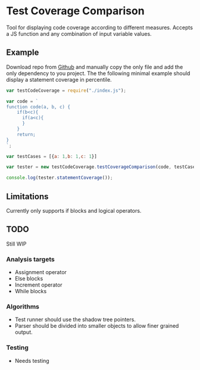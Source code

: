 # Test Coverage Comparison

Tool for displaying code coverage according to different measures. Accepts a JS function and any combination of input variable values.

## Example

Download repo from [Github](https://github.com/AlpBilgin/test-coverage-comparison) and manually copy the only file and add the only dependency to you project. The the following minimal example should display a statement coverage in percentile.

```JavaScript
var testCodeCoverage = require("./index.js");

var code = `
function code(a, b, c) {
    if(b<c){
      if(a<c){
      }
    }
    return;
}
`;

var testCases = [{a: 1,b: 1,c: 1}]

var tester = new testCodeCoverage.testCoverageComparison(code, testCases);

console.log(tester.statementCoverage());
```

## Limitations

Currently only supports if blocks and logical operators.

## TODO

Still WIP

### Analysis targets

- Assignment operator
- Else blocks
- Increment operator
- While blocks

### Algorithms

- Test runner should use the shadow tree pointers.
- Parser should be divided into smaller objects to allow finer grained output.

### Testing

- Needs testing
